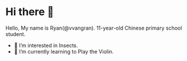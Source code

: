 # Hi there 👋

Hello, My name is Ryan(@vvangran). 11-year-old Chinese primary school student.

- 👀 I’m interested in Insects.
- 🌱 I’m currently learning to Play the Violin.
